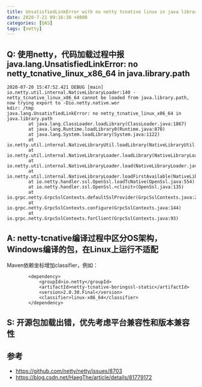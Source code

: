 ```yaml
---
title: UnsatisfiedLinkError with no netty tcnative linux in java library path
date: 2020-7-21 09:16:38 +0800
categories: [QAS]
tags: [netty]
---
```


## Q: 使用netty，代码加载过程中报java.lang.UnsatisfiedLinkError: no netty_tcnative_linux_x86_64 in java.library.path

```
2020-07-20 15:47:52.421 DEBUG [main] io.netty.util.internal.NativeLibraryLoader:140 - netty_tcnative_linux_x86_64 cannot be loaded from java.library.path, now trying export to -Dio.netty.native.wor
kdir: /tmp
java.lang.UnsatisfiedLinkError: no netty_tcnative_linux_x86_64 in java.library.path
        at java.lang.ClassLoader.loadLibrary(ClassLoader.java:1867)
        at java.lang.Runtime.loadLibrary0(Runtime.java:870)
        at java.lang.System.loadLibrary(System.java:1122)
        at io.netty.util.internal.NativeLibraryUtil.loadLibrary(NativeLibraryUtil.java:38)
        at io.netty.util.internal.NativeLibraryLoader.loadLibrary(NativeLibraryLoader.java:349)
        at io.netty.util.internal.NativeLibraryLoader.load(NativeLibraryLoader.java:136)
        at io.netty.util.internal.NativeLibraryLoader.loadFirstAvailable(NativeLibraryLoader.java:96)
        at io.netty.handler.ssl.OpenSsl.loadTcNative(OpenSsl.java:554)
        at io.netty.handler.ssl.OpenSsl.<clinit>(OpenSsl.java:135)
        at io.grpc.netty.GrpcSslContexts.defaultSslProvider(GrpcSslContexts.java:217)
        at io.grpc.netty.GrpcSslContexts.configure(GrpcSslContexts.java:144)
        at io.grpc.netty.GrpcSslContexts.forClient(GrpcSslContexts.java:93)
```

## A: netty-tcnative编译过程中区分OS架构，Windows编译的包，在Linux上运行不适配

Maven依赖坐标增加classifier，例如：

```
        <dependency>
            <groupId>io.netty</groupId>
            <artifactId>netty-tcnative-boringssl-static</artifactId>
            <version>2.0.30.Final</version>
			<classifier>linux-x86_64</classifier>
        </dependency>
```

## S: 开源包加载出错，优先考虑平台兼容性和版本兼容性


## 参考

- https://github.com/netty/netty/issues/8703
- https://blog.csdn.net/HaegThe/article/details/81779172
